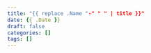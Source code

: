 ```yaml
---
title: "{{ replace .Name "-" " " | title }}"
date: {{ .Date }}
draft: false
categories: [] 
tags: []
---
```


